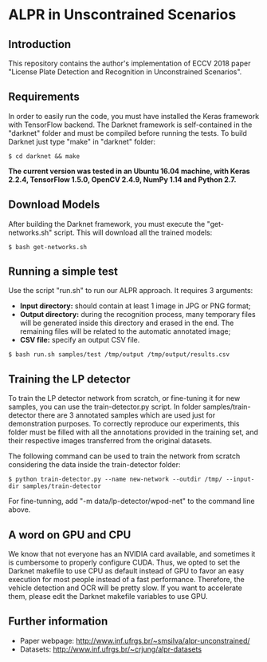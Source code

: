 # ALPR in Unscontrained Scenarios

## Introduction

This repository contains the author's implementation of ECCV 2018 paper "License Plate Detection and Recognition in Unconstrained Scenarios".

## Requirements

In order to easily run the code, you must have installed the Keras framework with TensorFlow backend. The Darknet framework is self-contained in the "darknet" folder and must be compiled before running the tests. To build Darknet just type "make" in "darknet" folder:

```shellscript
$ cd darknet && make
```

**The current version was tested in an Ubuntu 16.04 machine, with Keras 2.2.4, TensorFlow 1.5.0, OpenCV 2.4.9, NumPy 1.14 and Python 2.7.**

## Download Models

After building the Darknet framework, you must execute the "get-networks.sh" script. This will download all the trained models:

```shellscript
$ bash get-networks.sh
```

## Running a simple test

Use the script "run.sh" to run our ALPR approach. It requires 3 arguments:
* __Input directory:__ should contain at least 1 image in JPG or PNG format;
* __Output directory:__ during the recognition process, many temporary files will be generated inside this directory and erased in the end. The remaining files will be related to the automatic annotated image;
* __CSV file:__ specify an output CSV file.

```shellscript
$ bash run.sh samples/test /tmp/output /tmp/output/results.csv
```

## Training the LP detector

To train the LP detector network from scratch, or fine-tuning it for new samples, you can use the train-detector.py script. In folder samples/train-detector there are 3 annotated samples which are used just for demonstration purposes. To correctly reproduce our experiments, this folder must be filled with all the annotations provided in the training set, and their respective images transferred from the original datasets.

The following command can be used to train the network from scratch considering the data inside the train-detector folder:

```shellscript
$ python train-detector.py --name new-network --outdir /tmp/ --input-dir samples/train-detector
```

For fine-tunning, add "-m data/lp-detector/wpod-net" to the command line above.

## A word on GPU and CPU

We know that not everyone has an NVIDIA card available, and sometimes it is cumbersome to properly configure CUDA. Thus, we opted to set the Darknet makefile to use CPU as default instead of GPU to favor an easy execution for most people instead of a fast performance. Therefore, the vehicle detection and OCR will be pretty slow. If you want to accelerate them, please edit the Darknet makefile variables to use GPU.

## Further information

* Paper webpage: http://www.inf.ufrgs.br/~smsilva/alpr-unconstrained/
* Datasets: http://www.inf.ufrgs.br/~crjung/alpr-datasets

